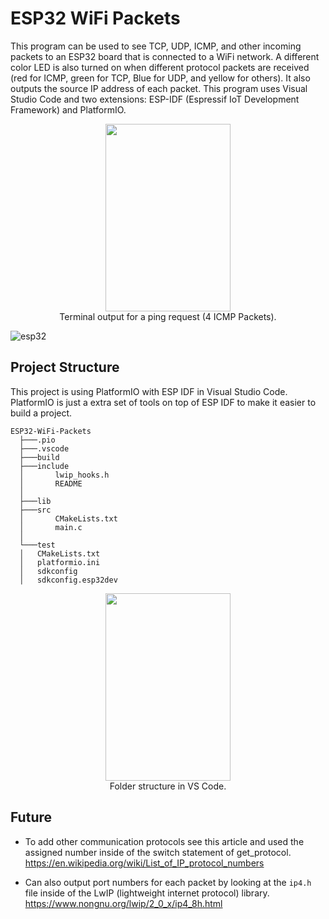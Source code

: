 # ESP32 WiFi Packets
This program can be used to see TCP, UDP, ICMP, and other incoming packets to an ESP32 board that is connected to a WiFi network. A different color LED is also turned on when different protocol packets are received (red for ICMP, green for TCP, Blue for UDP, and yellow for others). It also outputs the source IP address of each packet. This program uses Visual Studio Code and two extensions: ESP-IDF (Espressif IoT Development Framework) and PlatformIO.

<p align="center">
  <img width="200" height="300" src="https://github.com/Mohamed1628/ESP32-WiFi-Packets/assets/98979579/f452d41c-49d1-4ce3-bad5-0468cd0d631a"><br>
  Terminal output for a ping request (4 ICMP Packets).
</p>

![esp32](https://github.com/Mohamed1628/ESP32-WiFi-Packets/assets/98979579/017948c3-cd33-46de-9356-b5997f6d9371)

## Project Structure
This project is using PlatformIO with ESP IDF in Visual Studio Code. PlatformIO is just a extra set of tools on top of ESP IDF to make it easier to build a project.

```
ESP32-WiFi-Packets
  ├───.pio
  ├───.vscode
  ├───build
  ├───include
  │       lwip_hooks.h
  │       README
  │
  ├───lib
  ├───src
  │       CMakeLists.txt
  │       main.c
  │
  └───test
  │   CMakeLists.txt
  │   platformio.ini
  │   sdkconfig
  │   sdkconfig.esp32dev
```

<p align="center">
  <img width="200" height="300" src="https://github.com/Mohamed1628/ESP32-WiFi-Packets/assets/98979579/9a94560f-ffd0-4317-8c33-8075d0f1301c"><br>
  Folder structure in VS Code.
</p>

## Future
- To add other communication protocols see this article and used the assigned number inside of the switch statement of get_protocol.
https://en.wikipedia.org/wiki/List_of_IP_protocol_numbers

- Can also output port numbers for each packet by looking at the `ip4.h` file inside of the LwIP (lightweight internet protocol) library.
  https://www.nongnu.org/lwip/2_0_x/ip4_8h.html

